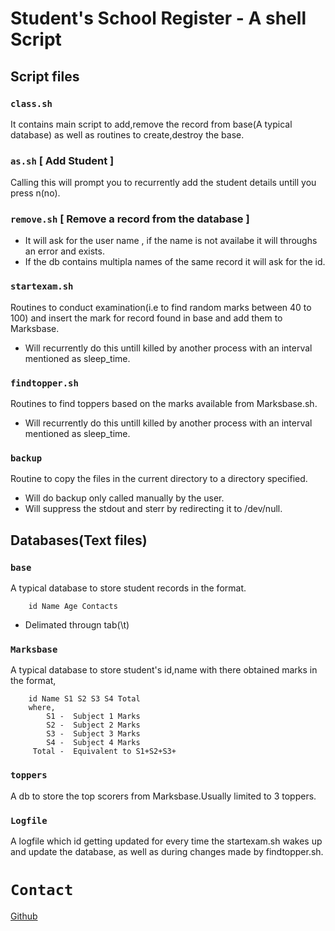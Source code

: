 # **Student's School Register - A shell Script**
## Script files 
### `class.sh `
It contains main script to add,remove the record from base(A typical database) as well as routines to create,destroy the base.
### `as.sh` [ Add Student ]
Calling this will prompt you to recurrently add the student details untill you press n(no).
### `remove.sh` [ Remove a record from the database ]
- It will ask for the user name , if the name is    not availabe it will throughs an error and exists.
- If the db contains multipla names of the same record it will ask for the id.
### `startexam.sh`
Routines to conduct examination(i.e to find random marks between 40 to 100) and insert the mark for record found in base and add them to Marksbase.     
- Will recurrently do this untill killed by another process with an interval mentioned as sleep_time.
### `findtopper.sh`
Routines to find toppers based on the marks available from Marksbase.sh.
- Will recurrently do this untill killed by another process with an interval mentioned as sleep_time.
### `backup`
Routine to copy the files in the current directory to a directory specified.
- Will do backup only called manually by the user.
- Will suppress the stdout and sterr by redirecting it to /dev/null.
## Databases(Text files)
### `base`
A typical database to store student records in the format.

        id Name Age Contacts
-  Delimated througn tab(\t)
### `Marksbase`
A typical database to store student's id,name with there obtained marks in the format,

        id Name S1 S2 S3 S4 Total
        where,
            S1 -  Subject 1 Marks
            S2 -  Subject 2 Marks
            S3 -  Subject 3 Marks
            S4 -  Subject 4 Marks
         Total -  Equivalent to S1+S2+S3+
### `toppers`
A db to store the top scorers from Marksbase.Usually limited to 3 toppers.
### `Logfile`
A logfile which id getting updated for every time the startexam.sh wakes up and update the database, as well as during changes made by findtopper.sh. 

# `Contact`
[Github][mygit]

[mygit]:https://github.com/log-esh-bug "Github link to access my repos"